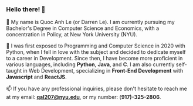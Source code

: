 ### Hello there! 👋

💬 My name is Quoc Anh Le (or Darren Le). I am currently pursuing my Bachelor's Degree in Computer Science and Economics, with a concentration in Policy, at New York University (NYU). 

🌱 I was first exposed to Programming and Computer Science in 2020 with Python, when I fell in love with the subject and decided to dedicate myself to a career in Development. Since then, I have become more proficient in various languages, including **Python**, **Java**, and **C**. I am also currently self-taught in Web Development, specializing in **Front-End Development** with **Javascript** and **ReactJS**. 

📫 If you have any professional inquiries, please don't hesitate to reach me at my email: **qal207@nyu.edu**, or my number: (**917)-325-2806**.



<!--
**DarrenLe20/DarrenLe20** is a ✨ _special_ ✨ repository because its `README.md` (this file) appears on your GitHub profile.

Here are some ideas to get you started:

- 🔭 I’m currently working on ...
- 🌱 I’m currently learning ...
- 👯 I’m looking to collaborate on ...
- 🤔 I’m looking for help with ...
- 💬 Ask me about ...
- 📫 How to reach me: ...
- 😄 Pronouns: ...
- ⚡ Fun fact: ...
-->
